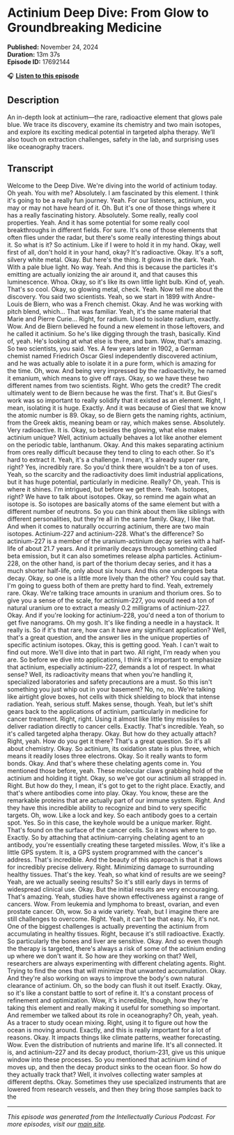 # Actinium Deep Dive: From Glow to Groundbreaking Medicine

**Published:** November 24, 2024  
**Duration:** 13m 37s  
**Episode ID:** 17692144

🎧 **[Listen to this episode](https://intellectuallycurious.buzzsprout.com/2529712/episodes/17692144-actinium-deep-dive-from-glow-to-groundbreaking-medicine)**

## Description

An in-depth look at actinium—the rare, radioactive element that glows pale blue. We trace its discovery, examine its chemistry and two main isotopes, and explore its exciting medical potential in targeted alpha therapy. We’ll also touch on extraction challenges, safety in the lab, and surprising uses like oceanography tracers.

## Transcript

Welcome to the Deep Dive. We're diving into the world of actinium today. Oh yeah. You with me? Absolutely. I am fascinated by this element. I think it's going to be a really fun journey. Yeah. For our listeners, actinium, you may or may not have heard of it. Oh. But it's one of those things where it has a really fascinating history. Absolutely. Some really, really cool properties. Yeah. And it has some potential for some really cool breakthroughs in different fields. For sure. It's one of those elements that often flies under the radar, but there's some really interesting things about it. So what is it? So actinium. Like if I were to hold it in my hand. Okay, well first of all, don't hold it in your hand, okay? It's radioactive. Okay. It's a soft, silvery white metal. Okay. But here's the thing. It glows in the dark. Yeah. With a pale blue light. No way. Yeah. And this is because the particles it's emitting are actually ionizing the air around it, and that causes this luminescence. Whoa. Okay, so it's like its own little light bulb. Kind of, yeah. That's so cool. Okay, so glowing metal, check. Yeah. Now tell me about the discovery. You said two scientists. Yeah, so we start in 1899 with Andre-Louis de Biern, who was a French chemist. Okay. And he was working with pitch blend, which... That was familiar. Yeah, it's the same material that Marie and Pierre Curie... Right, for radium. Used to isolate radium, exactly. Wow. And de Biern believed he found a new element in those leftovers, and he called it actinium. So he's like digging through the trash, basically. Kind of, yeah. He's looking at what else is there, and bam. Wow, that's amazing. So two scientists, you said. Yes. A few years later in 1902, a German chemist named Friedrich Oscar Giesl independently discovered actinium, and he was actually able to isolate it in a pure form, which is amazing for the time. Oh, wow. And being very impressed by the radioactivity, he named it emanium, which means to give off rays. Okay, so we have these two different names from two scientists. Right. Who gets the credit? The credit ultimately went to de Biern because he was the first. That's it. But Giesl's work was so important to really solidify that it existed as an element. Right, I mean, isolating it is huge. Exactly. And it was because of Giesl that we know the atomic number is 89. Okay, so de Biern gets the naming rights, actinium, from the Greek aktis, meaning beam or ray, which makes sense. Absolutely. Very radioactive. It is. Okay, so besides the glowing, what else makes actinium unique? Well, actinium actually behaves a lot like another element on the periodic table, lanthanum. Okay. And this makes separating actinium from ores really difficult because they tend to cling to each other. So it's hard to extract it. Yeah, it's a challenge. I mean, it's already super rare, right? Yes, incredibly rare. So you'd think there wouldn't be a ton of uses. Yeah, so the scarcity and the radioactivity does limit industrial applications, but it has huge potential, particularly in medicine. Really? Oh, yeah. This is where it shines. I'm intrigued, but before we get there. Yeah. Isotopes, right? We have to talk about isotopes. Okay, so remind me again what an isotope is. So isotopes are basically atoms of the same element but with a different number of neutrons. So you can think about them like siblings with different personalities, but they're all in the same family. Okay, I like that. And when it comes to naturally occurring actinium, there are two main isotopes. Actinium-227 and actinium-228. What's the difference? So actinium-227 is a member of the uranium-actinium decay series with a half-life of about 21.7 years. And it primarily decays through something called beta emission, but it can also sometimes release alpha particles. Actinium-228, on the other hand, is part of the thorium decay series, and it has a much shorter half-life, only about six hours. And this one undergoes beta decay. Okay, so one is a little more lively than the other? You could say that. I'm going to guess both of them are pretty hard to find. Yeah, extremely rare. Okay. We're talking trace amounts in uranium and thorium ores. So to give you a sense of the scale, for actinium-227, you would need a ton of natural uranium ore to extract a measly 0.2 milligrams of actinium-227. Okay. And if you're looking for actinium-228, you'd need a ton of thorium to get five nanograms. Oh my gosh. It's like finding a needle in a haystack. It really is. So if it's that rare, how can it have any significant application? Well, that's a great question, and the answer lies in the unique properties of specific actinium isotopes. Okay, this is getting good. Yeah. I can't wait to find out more. We'll dive into that in part two. All right, I'm ready when you are. So before we dive into applications, I think it's important to emphasize that actinium, especially actinium-227, demands a lot of respect. In what sense? Well, its radioactivity means that when you're handling it, specialized laboratories and safety precautions are a must. So this isn't something you just whip out in your basement? No, no, no. We're talking like airtight glove boxes, hot cells with thick shielding to block that intense radiation. Yeah, serious stuff. Makes sense, though. Yeah, but let's shift gears back to the applications of actinium, particularly in medicine for cancer treatment. Right, right. Using it almost like little tiny missiles to deliver radiation directly to cancer cells. Exactly. That's incredible. Yeah, so it's called targeted alpha therapy. Okay. But how do they actually attach? Right, yeah. How do you get it there? That's a great question. So it's all about chemistry. Okay. So actinium, its oxidation state is plus three, which means it readily loses three electrons. Okay. So it really wants to form bonds. Okay. And that's where these chelating agents come in. You mentioned those before, yeah. These molecular claws grabbing hold of the actinium and holding it tight. Okay, so we've got our actinium all strapped in. Right. But how do they, I mean, it's got to get to the right place. Exactly, and that's where antibodies come into play. Okay. You know, these are the remarkable proteins that are actually part of our immune system. Right. And they have this incredible ability to recognize and bind to very specific targets. Oh, wow. Like a lock and key. So each antibody goes to a certain spot. Yes. So in this case, the keyhole would be a unique marker. Right. That's found on the surface of the cancer cells. So it knows where to go. Exactly. So by attaching that actinium-carrying chelating agent to an antibody, you're essentially creating these targeted missiles. Wow, it's like a little GPS system. It is, a GPS system programmed with the cancer's address. That's incredible. And the beauty of this approach is that it allows for incredibly precise delivery. Right. Minimizing damage to surrounding healthy tissues. That's the key. Yeah, so what kind of results are we seeing? Yeah, are we actually seeing results? So it's still early days in terms of widespread clinical use. Okay. But the initial results are very encouraging. That's amazing. Yeah, studies have shown effectiveness against a range of cancers. Wow. From leukemia and lymphoma to breast, ovarian, and even prostate cancer. Oh, wow. So a wide variety. Yeah, but I imagine there are still challenges to overcome. Right. Yeah, it can't be that easy. No, it's not. One of the biggest challenges is actually preventing the actinium from accumulating in healthy tissues. Right, because it's still radioactive. Exactly. So particularly the bones and liver are sensitive. Okay. And so even though the therapy is targeted, there's always a risk of some of the actinium ending up where we don't want it. So how are they working on that? Well, researchers are always experimenting with different chelating agents. Right. Trying to find the ones that will minimize that unwanted accumulation. Okay. And they're also working on ways to improve the body's own natural clearance of actinium. Oh, so the body can flush it out itself. Exactly. Okay, so it's like a constant battle to sort of refine it. It's a constant process of refinement and optimization. Wow, it's incredible, though, how they're taking this element and really making it useful for something so important. And remember we talked about its role in oceanography? Oh, yeah, yeah. As a tracer to study ocean mixing. Right, using it to figure out how the ocean is moving around. Exactly, and this is really important for a lot of reasons. Okay. It impacts things like climate patterns, weather forecasting. Wow. Even the distribution of nutrients and marine life. It's all connected. It is, and actinium-227 and its decay product, thorium-231, give us this unique window into these processes. So you mentioned that actinium kind of moves up, and then the decay product sinks to the ocean floor. So how do they actually track that? Well, it involves collecting water samples at different depths. Okay. Sometimes they use specialized instruments that are lowered from research vessels, and then they bring those samples back to the

---
*This episode was generated from the Intellectually Curious Podcast. For more episodes, visit our [main site](https://intellectuallycurious.buzzsprout.com).*
